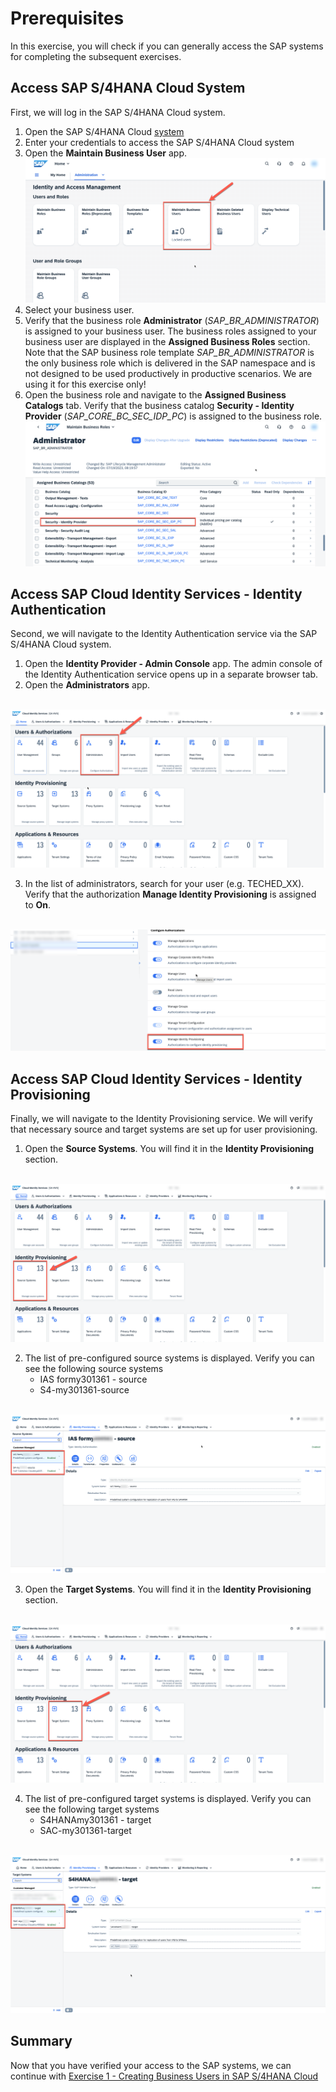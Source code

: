 # Prerequisites

In this exercise, you will check if you can generally access the SAP systems for completing the subsequent exercises.

## Access SAP S/4HANA Cloud System

First, we will log in the SAP S/4HANA Cloud system.

1. Open the SAP S/4HANA Cloud [system](https://my301361.s4hana.ondemand.com/ui#Shell-home)
2. Enter your credentials to access the SAP S/4HANA Cloud system
3. Open the __Maintain Business User__ app.
<br>![](https://github.com/SAP-samples/teched2023-DT167/blob/0758ae69f7d54ebf181bcdeaf6c8a6c7ee731e67/exercises/ex0/images/Maintain_Business_User_app.png)
4. Select your business user.
5. Verify that the business role __Administrator__ (_SAP_BR_ADMINISTRATOR_) is assigned to your business user. The business roles assigned to your business user are displayed in the __Assigned Business Roles__ section. Note that the SAP business role template _SAP_BR_ADMINISTRATOR_ is the only business role which is delivered in the SAP namespace and is not designed to be used productively in productive scenarios. We are using it for this exercise only!
6. Open the business role and navigate to the __Assigned Business Catalogs__ tab. Verify that the business catalog __Security - Identity Provider__ (_SAP_CORE_BC_SEC_IDP_PC_) is assigned to the business role.
<br>![](https://github.com/SAP-samples/teched2023-DT167/blob/28f4880eec6416ca420457c4936a7071a38cb57d/exercises/ex0/images/BC_IDP.png)

## Access SAP Cloud Identity Services - Identity Authentication

Second, we will navigate to the Identity Authentication service via the SAP S/4HANA Cloud system.

1. Open the __Identity Provider - Admin Console__ app. The admin console of the Identity Authentication service opens up in a separate browser tab.
2. Open the __Administrators__ app.

<br>![](https://github.com/SAP-samples/teched2023-DT167/blob/6e5509fe1f84a670cc2eedf9204b32252403a510/exercises/ex0/images/Verify_IAS_admin.png)

3. In the list of administrators, search for your user (e.g. TECHED_XX). Verify that the authorization __Manage Identity Provisioning__ is assigned to __On__.

<br>![](https://github.com/SAP-samples/teched2023-DT167/blob/8cd448bdded891bbd4337b6ee00dd751d1e07fbc/exercises/ex0/images/Verify_IPS_auth.png)

## Access SAP Cloud Identity Services - Identity Provisioning

Finally, we will navigate to the Identity Provisioning service. We will verify that necessary source and target systems are set up for user provisioning.

1. Open the __Source Systems__. You will find it in the __Identity Provisioning__ section.

<br>![](https://github.com/SAP-samples/teched2023-DT167/blob/2ed507b05be0ec535ecf4dd7fc0bb2f17f9a5552/exercises/ex0/images/IPS_source_system.png)

2. The list of pre-configured source systems is displayed. Verify you can see the following source systems
   * IAS formy301361 - source
   * S4-my301361-source

<br>![](https://github.com/SAP-samples/teched2023-DT167/blob/0a1fa1e8da9754b569415702949a19a82df0af65/exercises/ex0/images/Verify_ips_source_systems.png)

3. Open the __Target Systems__. You will find it in the __Identity Provisioning__ section.

<br>![](https://github.com/SAP-samples/teched2023-DT167/blob/6930836a81ac06e4d1c3bf5d9edf405e4002b910/exercises/ex0/images/IPS_target_system.png)

4. The list of pre-configured target systems is displayed. Verify you can see the following target systems
   * S4HANAmy301361 - target
   * SAC-my301361-target

<br>![](https://github.com/SAP-samples/teched2023-DT167/blob/23da9f3ac061441a11fc60078e6ec0800b020737/exercises/ex0/images/Verify_ips_target_systems.png)

## Summary

Now that you have verified your access to the SAP systems, we can continue with [Exercise 1 - Creating Business Users in SAP S/4HANA Cloud](../ex1/README.md)

